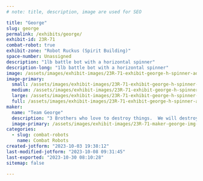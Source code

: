 ```yaml
---
# note: title, description, image are used for SEO

title: "George"
slug: george
permalink: /exhibits/george/
exhibit-id: 23R-71
combat-robot: true
exhibit-zone: "Robot Ruckus (Spirit Building)"
space-number: Unassigned
description: "1lb battle bot with a horizontal spinner"
description-long: "1lb battle bot with a horizontal spinner"
image: /assets/images/exhibit-images/23R-71-exhibit-george-h-spinner-add-on-large.png
image-primary: 
  small: /assets/images/exhibit-images/23R-71-exhibit-george-h-spinner-add-on-small.png
  medium: /assets/images/exhibit-images/23R-71-exhibit-george-h-spinner-add-on-medium.png
  large: /assets/images/exhibit-images/23R-71-exhibit-george-h-spinner-add-on-large.png
  full: /assets/images/exhibit-images/23R-71-exhibit-george-h-spinner-add-on-full.png
maker: 
  name: "Team George"
  description: "3 Brothers who love to destroy things.  We will destroy your robots to remind you of our love."
  image-primary: /assets/images/exhibit-images/23R-71-maker-george-img-20211221-202000135-hdr-medium.jpg
categories: 
  - slug: combat-robots
    name: Combat Robots
created-jotform: "2023-10-03 19:38:12"
last-modified-jotform: "2023-10-08 09:31:45"
last-exported: "2023-10-30 08:10:28"
sitemap: false

---
```

